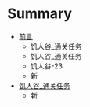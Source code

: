 # Summary

* [前言](README.md)
   * 饥人谷_通关任务
   * 饥人谷_通关任务
   * 饥人谷-23
   * 新
* [饥人谷_通关任务](ji_ren_gu_tong_guan_ren_wu.md)
   * 新

